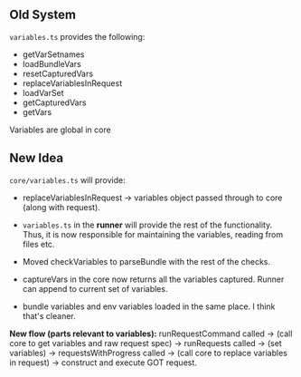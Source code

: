 ## Old System
`variables.ts` provides the following:
- getVarSetnames
- loadBundleVars
- resetCapturedVars
- replaceVariablesInRequest
- loadVarSet
- getCapturedVars
- getVars

Variables are global in core

## New Idea
`core/variables.ts` will provide:
- replaceVariablesInRequest -> variables object passed through to core (along with request). 

- `variables.ts` in the __runner__ will provide the rest of the functionality. Thus, it is now responsible for maintaining the variables, reading from files etc. 
- Moved checkVariables to parseBundle with the rest of the checks. 
- captureVars in the core now returns all the variables captured. Runner can append to current set of variables. 
- bundle variables and env variables loaded in the same place. I think that's cleaner. 

__New flow (parts relevant to variables):__
runRequestCommand called -> (call core to get variables and raw request spec) -> runRequests called -> (set variables) -> requestsWithProgress called -> (call core to replace variables in request) -> construct and execute GOT request. 
